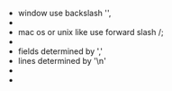 - window use backslash   '\',
-
- mac os or unix like  use forward slash  /;
-
- fields determined by ','
- lines determined by '\n'
-
-